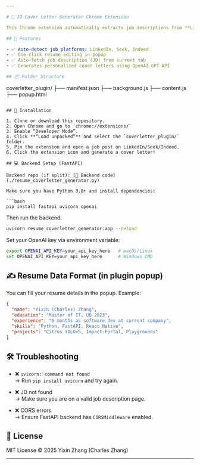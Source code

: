 ```yaml
---

# 🧠 JD Cover Letter Generator Chrome Extension

This Chrome extension automatically extracts job descriptions from **LinkedIn**, **Seek**, and **Indeed**, then sends them to a Python backend (FastAPI + GPT) to generate tailored cover letters based on your resume.

## 🚀 Features

- ✅ Auto-detect job platforms: LinkedIn, Seek, Indeed  
- ✅ One-click resume editing in popup  
- ✅ Auto-fetch job description (JD) from current tab  
- ✅ Generates personalized cover letters using OpenAI GPT API

## 📦 Folder Structure

```
coverletter_plugin/
├── manifest.json
├── background.js
├── content.js
├── popup.html
```

## 🔌 Installation

1. Clone or download this repository.  
2. Open Chrome and go to `chrome://extensions/`  
3. Enable “Developer Mode”.  
4. Click **“Load unpacked”** and select the `coverletter_plugin/` folder.  
5. Pin the extension and open a job post on LinkedIn/Seek/Indeed.  
6. Click the extension icon and generate a cover letter!

## 💻 Backend Setup (FastAPI)

Backend repo (if split): [🔗 Backend code](./resume_coverletter_generator.py)

Make sure you have Python 3.8+ and install dependencies:

```bash
pip install fastapi uvicorn openai
```

Then run the backend:

```bash
uvicorn resume_coverletter_generator:app --reload
```

Set your OpenAI key via environment variable:

```bash
export OPENAI_API_KEY=your_api_key_here   # macOS/Linux  
set OPENAI_API_KEY=your_api_key_here      # Windows CMD  
```

## ✍️ Resume Data Format (in plugin popup)

You can fill your resume details in the popup. Example:

```json
{
  "name": "Yixin (Charles) Zhang",
  "education": "Master of IT, UQ 2023",
  "experience": "6 months as software dev at current company",
  "skills": "Python, FastAPI, React Native",
  "projects": "Citrus YOLOv5, Impact-Portal, Playgrounds"
}
```

## 🛠️ Troubleshooting

- ❌ `uvicorn: command not found`  
  → Run `pip install uvicorn` and try again.

- ❌ JD not found  
  → Make sure you are on a valid job description page.

- ❌ CORS errors  
  → Ensure FastAPI backend has `CORSMiddleware` enabled.

## 📄 License

MIT License © 2025 Yixin Zhang (Charles Zhang)

---
```



